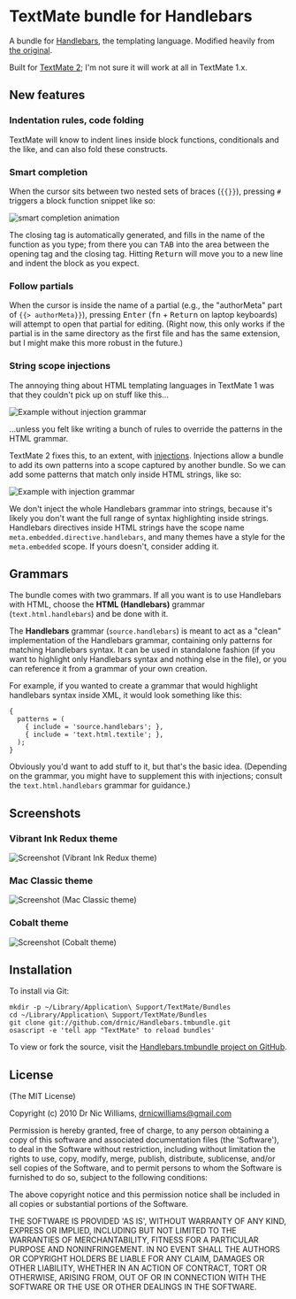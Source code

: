 
# TextMate bundle for Handlebars

A bundle for [Handlebars][], the templating language. Modified heavily from [the original][drnic].

Built for [TextMate 2][textmate]; I'm not sure it will work at all in TextMate 1.x.

## New features

### Indentation rules, code folding

TextMate will know to indent lines inside block functions, conditionals and the like, and can also fold these constructs.

### Smart completion

When the cursor sits between two nested sets of braces (`{{}}`), pressing `#` triggers a block function snippet like so:

![smart completion animation](http://i.imgur.com/mfl9z.gif)

The closing tag is automatically generated, and fills in the name of the function as you type; from there you can <kbd>TAB</kbd> into the area between the opening tag and the closing tag. Hitting <kbd>Return</kbd> will move you to a new line and indent the block as you expect.

### Follow partials

When the cursor is inside the name of a partial (e.g., the "authorMeta" part of `{{> authorMeta}}`), pressing <kbd>Enter</kbd> (<kbd>fn</kbd> + <kbd>Return</kbd> on laptop keyboards) will attempt to open that partial for editing. (Right now, this only works if the partial is in the same directory as the first file and has the same extension, but I might make this more robust in the future.)

### String scope injections

The annoying thing about HTML templating languages in TextMate 1 was that they couldn't pick up on stuff like this…

![Example without injection grammar](http://i.imgur.com/Cv6J1.png)

…unless you felt like writing a bunch of rules to override the patterns in the HTML grammar.

TextMate 2 fixes this, to an extent, with [injections][]. Injections allow a bundle to add its own patterns into a scope captured by another bundle. So we can add some patterns that match only inside HTML strings, like so:

![Example with injection grammar](http://i.imgur.com/pD2jW.png)

We don't inject the whole Handlebars grammar into strings, because it's likely you don't want the full range of syntax highlighting inside strings. Handlebars directives inside HTML strings have the scope name `meta.embedded.directive.handlebars`, and many themes have a style for the `meta.embedded` scope. If yours doesn't, consider adding it.

## Grammars

The bundle comes with two grammars. If all you want is to use Handlebars with HTML, choose the **HTML (Handlebars)** grammar  (`text.html.handlebars`) and be done with it.

The **Handlebars** grammar (`source.handlebars`) is meant to act as a "clean" implementation of the Handlebars grammar, containing only patterns for matching Handlebars syntax. It can be used in standalone fashion (if you want to highlight only Handlebars syntax and nothing else in the file), or you can reference it from a grammar of your own creation.
 
For example, if you wanted to create a grammar that would highlight handlebars syntax inside XML, it would look something like this:

    {
      patterns = (
        { include = 'source.handlebars'; },
        { include = 'text.html.textile'; },
      );
    }
    
Obviously you'd want to add stuff to it, but that's the basic idea. (Depending on the grammar, you might have to supplement this with injections; consult the `text.html.handlebars` grammar for guidance.)

## Screenshots

### Vibrant Ink Redux theme

![Screenshot (Vibrant Ink Redux theme)](http://i.imgur.com/c3mZj.png)

### Mac Classic theme

![Screenshot (Mac Classic theme)](http://i.imgur.com/zFJtN.png)

### Cobalt theme

![Screenshot (Cobalt theme)](http://i.imgur.com/BcwY8.png)

## Installation

To install via Git:

    mkdir -p ~/Library/Application\ Support/TextMate/Bundles
    cd ~/Library/Application\ Support/TextMate/Bundles
    git clone git://github.com/drnic/Handlebars.tmbundle.git
    osascript -e 'tell app "TextMate" to reload bundles'
    
To view or fork the source, visit the [Handlebars.tmbundle project on GitHub][github].

[drnic]:      http://github.com/drnic/Handlebars.tmbundle
[github]:     http://github.com/savetheclocktower/Handlebars.tmbundle
[injections]: http://blog.macromates.com/2012/injection-grammars-project-variables/
[handlebars]: http://handlebarsjs.com
[textmate]:   https://github.com/textmate/textmate


## License

(The MIT License)

Copyright (c) 2010 Dr Nic Williams, drnicwilliams@gmail.com

Permission is hereby granted, free of charge, to any person obtaining
a copy of this software and associated documentation files (the
'Software'), to deal in the Software without restriction, including
without limitation the rights to use, copy, modify, merge, publish,
distribute, sublicense, and/or sell copies of the Software, and to
permit persons to whom the Software is furnished to do so, subject to
the following conditions:

The above copyright notice and this permission notice shall be
included in all copies or substantial portions of the Software.

THE SOFTWARE IS PROVIDED 'AS IS', WITHOUT WARRANTY OF ANY KIND,
EXPRESS OR IMPLIED, INCLUDING BUT NOT LIMITED TO THE WARRANTIES OF
MERCHANTABILITY, FITNESS FOR A PARTICULAR PURPOSE AND NONINFRINGEMENT.
IN NO EVENT SHALL THE AUTHORS OR COPYRIGHT HOLDERS BE LIABLE FOR ANY
CLAIM, DAMAGES OR OTHER LIABILITY, WHETHER IN AN ACTION OF CONTRACT,
TORT OR OTHERWISE, ARISING FROM, OUT OF OR IN CONNECTION WITH THE
SOFTWARE OR THE USE OR OTHER DEALINGS IN THE SOFTWARE.


